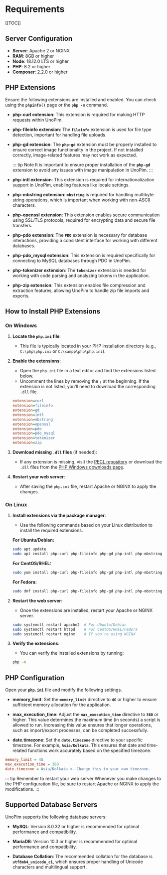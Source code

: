 # Requirements

[[TOC]]

## Server Configuration

- **Server**: Apache 2 or NGINX
- **RAM**: 8GB or higher
- **Node**: 18.12.0 LTS or higher
- **PHP**: 8.2 or higher
- **Composer**: 2.2.0 or higher

## PHP Extensions

Ensure the following extensions are installed and enabled. You can check using the **`phpinfo()`** page or the **`php -m`** command.

- **php-curl extension**: This extension is required for making HTTP requests within UnoPim.

- **php-fileinfo extension**: The **`fileinfo`** extension is used for file type detection, important for handling file uploads.

- **php-gd extension**: The **`php-gd`** extension must be properly installed to ensure correct image functionality in the project. If not installed correctly, image-related features may not work as expected.

  ::: tip Note
  It is important to ensure proper installation of the **`php-gd`** extension to avoid any issues with image manipulation in UnoPim.
  :::

- **php-intl extension**: This extension is required for internationalization support in UnoPim, enabling features like locale settings.

- **php-mbstring extension**: **`mbstring`** is required for handling multibyte string operations, which is important when working with non-ASCII characters.

- **php-openssl extension**: This extension enables secure communication using SSL/TLS protocols, required for encrypting data and secure file transfers.

- **php-pdo extension**: The **`PDO`** extension is necessary for database interactions, providing a consistent interface for working with different databases.

- **php-pdo_mysql extension**: This extension is required specifically for connecting to MySQL databases through PDO in UnoPim.

- **php-tokenizer extension**: The **`tokenizer`** extension is needed for working with code parsing and analyzing tokens in the application.

- **php-zip extension**: This extension enables file compression and extraction features, allowing UnoPim to handle zip file imports and exports.

## How to Install PHP Extensions

### On Windows

1. **Locate the `php.ini` file**: 
   - This file is typically located in your PHP installation directory (e.g., `C:\php\php.ini` or `C:\xampp\php\php.ini`).

2. **Enable the extensions**: 
   - Open the `php.ini` file in a text editor and find the extensions listed below.
   - Uncomment the lines by removing the `;` at the beginning. If the extension is not listed, you'll need to download the corresponding `.dll` file.

   ```ini
   extension=curl
   extension=fileinfo
   extension=gd
   extension=intl
   extension=mbstring
   extension=openssl
   extension=pdo
   extension=pdo_mysql
   extension=tokenizer
   extension=zip
   ```

3. **Download missing `.dll` files** (if needed):
   - If any extension is missing, visit the [PECL repository](https://pecl.php.net/) or download the `.dll` files from the [PHP Windows downloads page](https://windows.php.net/download/).

4. **Restart your web server**:
   - After saving the `php.ini` file, restart Apache or NGINX to apply the changes.

### On Linux

1. **Install extensions via the package manager**:
   - Use the following commands based on your Linux distribution to install the required extensions.

   **For Ubuntu/Debian:**

   ```bash
   sudo apt update
   sudo apt install php-curl php-fileinfo php-gd php-intl php-mbstring php-openssl php-pdo php-pdo-mysql php-tokenizer php-zip
   ```

   **For CentOS/RHEL:**

   ```bash
   sudo yum install php-curl php-fileinfo php-gd php-intl php-mbstring php-openssl php-pdo php-pdo_mysql php-tokenizer php-zip
   ```

   **For Fedora:**

   ```bash
   sudo dnf install php-curl php-fileinfo php-gd php-intl php-mbstring php-openssl php-pdo php-pdo_mysql php-tokenizer php-zip
   ```

2. **Restart the web server**:
   - Once the extensions are installed, restart your Apache or NGINX server.

   ```bash
   sudo systemctl restart apache2  # For Ubuntu/Debian
   sudo systemctl restart httpd    # For CentOS/RHEL/Fedora
   sudo systemctl restart nginx    # If you're using NGINX
   ```

3. **Verify the extensions**:
   - You can verify the installed extensions by running:

   ```bash
   php -m
   ```

## PHP Configuration

Open your **`php.ini`** file and modify the following settings.

- **memory_limit**: Set the **`memory_limit`** directive to **`4G`** or higher to ensure sufficient memory allocation for the application.

- **max_execution_time**: Adjust the **`max_execution_time`** directive to **`360`** or higher. This value determines the maximum time (in seconds) a script is allowed to run. Increasing this value ensures that longer operations, such as import/export processes, can be completed successfully.

- **date.timezone**: Set the **`date.timezone`** directive to your specific timezone. For example, **`Asia/Kolkata`**. This ensures that date and time-related functions work accurately based on the specified timezone.

```ini
memory_limit = 4G
max_execution_time = 360
date.timezone = Asia/Kolkata <- Change this to your own timezone.
```

::: tip Remember to restart your web server
Whenever you make changes to the PHP configuration file, be sure to restart Apache or NGINX to apply the modifications.
:::

## Supported Database Servers

UnoPim supports the following database servers:

- **MySQL**: Version 8.0.32 or higher is recommended for optimal performance and compatibility.

- **MariaDB**: Version 10.3 or higher is recommended for optimal performance and compatibility.

- **Database Collation**: The recommended collation for the database is **`utf8mb4_unicode_ci`**, which ensures proper handling of Unicode characters and multilingual support.